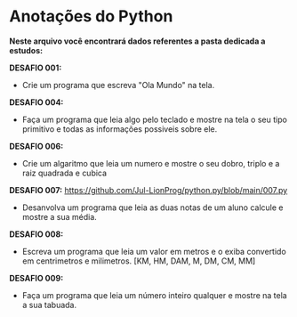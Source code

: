 # Anotações do Python #

**Neste arquivo você encontrará dados referentes a pasta dedicada a estudos:**

**DESAFIO 001:**
   * Crie um programa que escreva "Ola Mundo" na tela.

**DESAFIO 004:**
   * Faça um programa que leia algo pelo teclado e mostre na tela o seu tipo primitivo e todas as informações possiveis sobre ele.

**DESAFIO 006:**
   * Crie um algaritmo que leia um numero e mostre o seu dobro, triplo e a raiz quadrada e cubica

**DESAFIO 007:** https://github.com/Jul-LionProg/python.py/blob/main/007.py  <link rel="[stylesheet](https://github.com/Jul-LionProg/python.py/blob/main/007.py)" href="007">
   * Desanvolva um programa que leia as duas notas de um aluno calcule e mostre a sua média.

**DESAFIO 008:**
   * Escreva um programa que leia um valor em metros e o exiba convertido em centrimetros e milimetros. [KM, HM, DAM, M, DM, CM, MM]

**DESAFIO  009:**
   * Faça um programa que leia um número inteiro qualquer e mostre na tela a sua tabuada.

